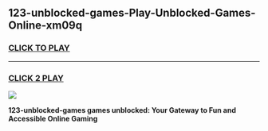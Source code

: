 
## 123-unblocked-games-Play-Unblocked-Games-Online-xm09q
<h3>
<a href="https://premium76.site?title=123-unblocked-games&ref=25A">CLICK TO PLAY</a></h3>
<hr>

<h3>
<a href="https://premium76.site?title=123-unblocked-games&ref=25A">CLICK 2 PLAY</a>
  
</h3>

<a href="https://premium76.site?title=123-unblocked-games&ref=25A"><img src="https://clearcache.store/games.png"></a>


**123-unblocked-games games unblocked: Your Gateway to Fun and Accessible Online Gaming**
